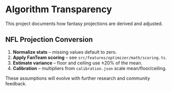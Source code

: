 # Algorithm Transparency

This project documents how fantasy projections are derived and adjusted.

## NFL Projection Conversion
1. **Normalize stats** – missing values default to zero.
2. **Apply FanTeam scoring** – see `src/features/optimizer/math/scoring.ts`.
3. **Estimate variance** – floor and ceiling use ±20% of the mean.
4. **Calibration** – multipliers from `calibration.json` scale mean/floor/ceiling.

These assumptions will evolve with further research and community feedback.
